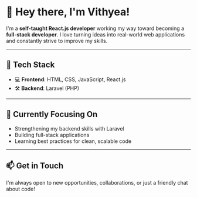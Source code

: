 # 👋 Hey there, I'm Vithyea!

I'm a **self-taught React.js developer** working my way toward becoming a **full-stack developer**. I love turning ideas into real-world web applications and constantly strive to improve my skills.

---

## 🚀 Tech Stack

- 💻 **Frontend**: HTML, CSS, JavaScript, React.js  
- 🛠️ **Backend**: Laravel (PHP)

---

## 🎯 Currently Focusing On

- Strengthening my backend skills with Laravel
- Building full-stack applications
- Learning best practices for clean, scalable code

---

## 📫 Get in Touch

I'm always open to new opportunities, collaborations, or just a friendly chat about code!

